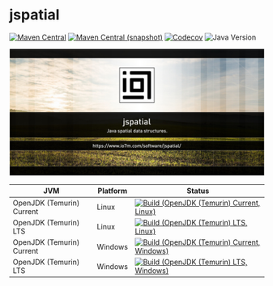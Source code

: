 jspatial
===

[![Maven Central](https://img.shields.io/maven-central/v/com.io7m.jspatial/com.io7m.jspatial.svg?style=flat-square)](http://search.maven.org/#search%7Cga%7C1%7Cg%3A%22com.io7m.jspatial%22)
[![Maven Central (snapshot)](https://img.shields.io/nexus/s/com.io7m.jspatial/com.io7m.jspatial?server=https%3A%2F%2Fs01.oss.sonatype.org&style=flat-square)](https://s01.oss.sonatype.org/content/repositories/snapshots/com/io7m/jspatial/)
[![Codecov](https://img.shields.io/codecov/c/github/io7m-com/jspatial.svg?style=flat-square)](https://codecov.io/gh/io7m-com/jspatial)
![Java Version](https://img.shields.io/badge/21-java?label=java&color=007fff)

![com.io7m.jspatial](./src/site/resources/jspatial.jpg?raw=true)

| JVM | Platform | Status |
|-----|----------|--------|
| OpenJDK (Temurin) Current | Linux | [![Build (OpenJDK (Temurin) Current, Linux)](https://img.shields.io/github/actions/workflow/status/io7m-com/jspatial/main.linux.temurin.current.yml)](https://www.github.com/io7m-com/jspatial/actions?query=workflow%3Amain.linux.temurin.current)|
| OpenJDK (Temurin) LTS | Linux | [![Build (OpenJDK (Temurin) LTS, Linux)](https://img.shields.io/github/actions/workflow/status/io7m-com/jspatial/main.linux.temurin.lts.yml)](https://www.github.com/io7m-com/jspatial/actions?query=workflow%3Amain.linux.temurin.lts)|
| OpenJDK (Temurin) Current | Windows | [![Build (OpenJDK (Temurin) Current, Windows)](https://img.shields.io/github/actions/workflow/status/io7m-com/jspatial/main.windows.temurin.current.yml)](https://www.github.com/io7m-com/jspatial/actions?query=workflow%3Amain.windows.temurin.current)|
| OpenJDK (Temurin) LTS | Windows | [![Build (OpenJDK (Temurin) LTS, Windows)](https://img.shields.io/github/actions/workflow/status/io7m-com/jspatial/main.windows.temurin.lts.yml)](https://www.github.com/io7m-com/jspatial/actions?query=workflow%3Amain.windows.temurin.lts)|
